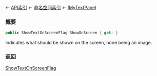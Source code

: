 ← [API索引](Api-Index) ← [命名空间索引](Namespace-Index) ← [IMyTextPanel](Sandbox.ModAPI.Ingame.IMyTextPanel)

### 概要

```csharp
public ShowTextOnScreenFlag ShowOnScreen { get; }
```

Indicates what should be shown on the screen, none being an image.

### 返回

[ShowTextOnScreenFlag](VRage.Game.GUI.TextPanel.ShowTextOnScreenFlag)

